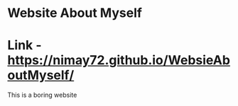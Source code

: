 # Website About Myself

# Link - https://nimay72.github.io/WebsieAboutMyself/
This is a boring website

